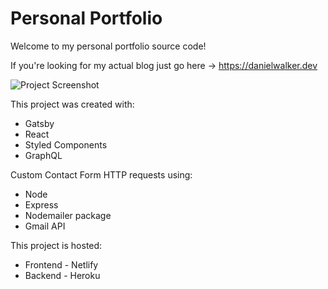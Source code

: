 # Personal Portfolio

Welcome to my personal portfolio source code!

If you're looking for my actual blog just go here -> https://danielwalker.dev

![Project Screenshot](/src/images/portfolio.jpg)

This project was created with:
* Gatsby
* React
* Styled Components
* GraphQL

Custom Contact Form HTTP requests using:
* Node
* Express
* Nodemailer package
* Gmail API

This project is hosted:
* Frontend - Netlify
* Backend - Heroku
